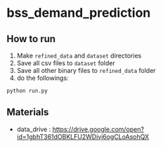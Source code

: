 # bss_demand_prediction

## How to run

1. Make `refined_data` and `dataset` directories 
2. Save all csv files to `dataset` folder
3. Save all other binary files to `refined_data` folder
4. do the followings:

```
python run.py
```

## Materials
* data_drive : https://drive.google.com/open?id=1gbhT361dOBKLFU2WDivj6ogCLoAsohQX

